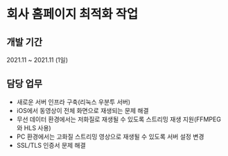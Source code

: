 # 회사 홈페이지 최적화 작업

## 개발 기간

2021.11 ~ 2021.11 (1일)

## 담당 업무

- 새로운 서버 인프라 구축(리눅스 우분투 서버)
- iOS에서 동영상이 전체 화면으로 재생되는 문제 해결
- 무선 데이터 환경에서는 저화질로 재생될 수 있도록 스트리밍 재생 지원(FFMPEG와 HLS 사용)
- PC 환경에서는 고화질 스트리밍 영상으로 재생될 수 있도록 서버 설정 변경
- SSL/TLS 인증서 문제 해결

